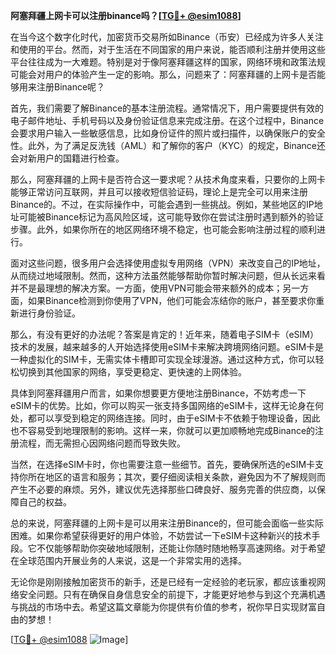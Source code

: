 **阿塞拜疆上网卡可以注册binance吗？[[TG💪+ @esim1088](https://t.me/s/esim1088)]**

在当今这个数字化时代，加密货币交易所如Binance（币安）已经成为许多人关注和使用的平台。然而，对于生活在不同国家的用户来说，能否顺利注册并使用这些平台往往成为一大难题。特别是对于像阿塞拜疆这样的国家，网络环境和政策法规可能会对用户的体验产生一定的影响。那么，问题来了：阿塞拜疆的上网卡是否能够用来注册Binance呢？

首先，我们需要了解Binance的基本注册流程。通常情况下，用户需要提供有效的电子邮件地址、手机号码以及身份验证信息来完成注册。在这个过程中，Binance会要求用户输入一些敏感信息，比如身份证件的照片或扫描件，以确保账户的安全性。此外，为了满足反洗钱（AML）和了解你的客户（KYC）的规定，Binance还会对新用户的国籍进行检查。

那么，阿塞拜疆的上网卡是否符合这一要求呢？从技术角度来看，只要你的上网卡能够正常访问互联网，并且可以接收短信验证码，理论上是完全可以用来注册Binance的。不过，在实际操作中，可能会遇到一些挑战。例如，某些地区的IP地址可能被Binance标记为高风险区域，这可能导致你在尝试注册时遇到额外的验证步骤。此外，如果你所在的地区网络环境不稳定，也可能会影响注册过程的顺利进行。

面对这些问题，很多用户会选择使用虚拟专用网络（VPN）来改变自己的IP地址，从而绕过地域限制。然而，这种方法虽然能够帮助你暂时解决问题，但从长远来看并不是最理想的解决方案。一方面，使用VPN可能会带来额外的成本；另一方面，如果Binance检测到你使用了VPN，他们可能会冻结你的账户，甚至要求你重新进行身份验证。

那么，有没有更好的办法呢？答案是肯定的！近年来，随着电子SIM卡（eSIM）技术的发展，越来越多的人开始选择使用eSIM卡来解决跨境网络问题。eSIM卡是一种虚拟化的SIM卡，无需实体卡槽即可实现全球漫游。通过这种方式，你可以轻松切换到其他国家的网络，享受更稳定、更快速的上网体验。

具体到阿塞拜疆用户而言，如果你想要更方便地注册Binance，不妨考虑一下eSIM卡的优势。比如，你可以购买一张支持多国网络的eSIM卡，这样无论身在何处，都可以享受到稳定的网络连接。同时，由于eSIM卡不依赖于物理设备，因此也不容易受到地理限制的影响。这样一来，你就可以更加顺畅地完成Binance的注册流程，而无需担心因网络问题而导致失败。

当然，在选择eSIM卡时，你也需要注意一些细节。首先，要确保所选的eSIM卡支持你所在地区的语言和服务；其次，要仔细阅读相关条款，避免因为不了解规则而产生不必要的麻烦。另外，建议优先选择那些口碑良好、服务完善的供应商，以保障自己的权益。

总的来说，阿塞拜疆的上网卡是可以用来注册Binance的，但可能会面临一些实际困难。如果你希望获得更好的用户体验，不妨尝试一下eSIM卡这种新兴的技术手段。它不仅能够帮助你突破地域限制，还能让你随时随地畅享高速网络。对于希望在全球范围内开展业务的人来说，这是一个非常实用的选择。

无论你是刚刚接触加密货币的新手，还是已经有一定经验的老玩家，都应该重视网络安全问题。只有在确保自身信息安全的前提下，才能更好地参与到这个充满机遇与挑战的市场中去。希望这篇文章能为你提供有价值的参考，祝你早日实现财富自由的梦想！

[[TG💪+ @esim1088](https://t.me/s/esim1088) ![Image](https://i.postimg.cc/4NQfJmqS/Snipaste-2025-05-13-00-14-12.png)]